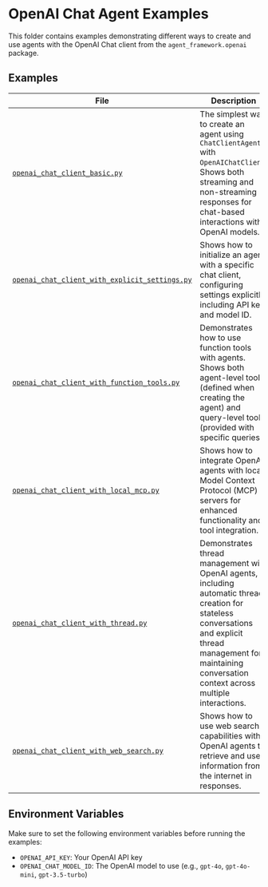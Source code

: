 # OpenAI Chat Agent Examples

This folder contains examples demonstrating different ways to create and use agents with the OpenAI Chat client from the `agent_framework.openai` package.

## Examples

| File | Description |
|------|-------------|
| [`openai_chat_client_basic.py`](openai_chat_client_basic.py) | The simplest way to create an agent using `ChatClientAgent` with `OpenAIChatClient`. Shows both streaming and non-streaming responses for chat-based interactions with OpenAI models. |
| [`openai_chat_client_with_explicit_settings.py`](openai_chat_client_with_explicit_settings.py) | Shows how to initialize an agent with a specific chat client, configuring settings explicitly including API key and model ID. |
| [`openai_chat_client_with_function_tools.py`](openai_chat_client_with_function_tools.py) | Demonstrates how to use function tools with agents. Shows both agent-level tools (defined when creating the agent) and query-level tools (provided with specific queries). |
| [`openai_chat_client_with_local_mcp.py`](openai_chat_client_with_local_mcp.py) | Shows how to integrate OpenAI agents with local Model Context Protocol (MCP) servers for enhanced functionality and tool integration. |
| [`openai_chat_client_with_thread.py`](openai_chat_client_with_thread.py) | Demonstrates thread management with OpenAI agents, including automatic thread creation for stateless conversations and explicit thread management for maintaining conversation context across multiple interactions. |
| [`openai_chat_client_with_web_search.py`](openai_chat_client_with_web_search.py) | Shows how to use web search capabilities with OpenAI agents to retrieve and use information from the internet in responses. |

## Environment Variables

Make sure to set the following environment variables before running the examples:

- `OPENAI_API_KEY`: Your OpenAI API key
- `OPENAI_CHAT_MODEL_ID`: The OpenAI model to use (e.g., `gpt-4o`, `gpt-4o-mini`, `gpt-3.5-turbo`)
